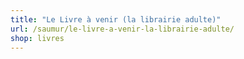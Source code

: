 ```yaml
---
title: "Le Livre à venir (la librairie adulte)"
url: /saumur/le-livre-a-venir-la-librairie-adulte/
shop: livres
---
```

